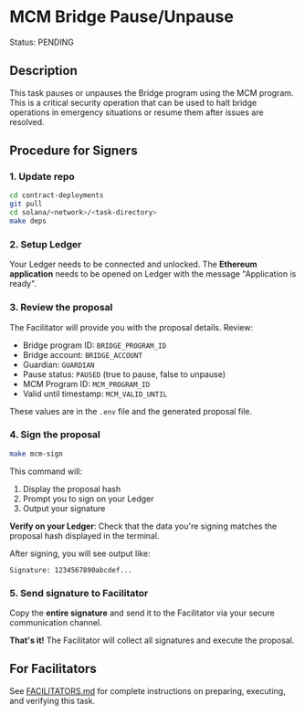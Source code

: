 # MCM Bridge Pause/Unpause

Status: PENDING

## Description

This task pauses or unpauses the Bridge program using the MCM program. This is a critical security operation that can be used to halt bridge operations in emergency situations or resume them after issues are resolved.

## Procedure for Signers

### 1. Update repo

```bash
cd contract-deployments
git pull
cd solana/<network>/<task-directory>
make deps
```

### 2. Setup Ledger

Your Ledger needs to be connected and unlocked. The **Ethereum application** needs to be opened on Ledger with the message "Application is ready".

### 3. Review the proposal

The Facilitator will provide you with the proposal details. Review:
- Bridge program ID: `BRIDGE_PROGRAM_ID`
- Bridge account: `BRIDGE_ACCOUNT`
- Guardian: `GUARDIAN`
- Pause status: `PAUSED` (true to pause, false to unpause)
- MCM Program ID: `MCM_PROGRAM_ID`
- Valid until timestamp: `MCM_VALID_UNTIL`

These values are in the `.env` file and the generated proposal file.

### 4. Sign the proposal

```bash
make mcm-sign
```

This command will:
1. Display the proposal hash
2. Prompt you to sign on your Ledger
3. Output your signature

**Verify on your Ledger**: Check that the data you're signing matches the proposal hash displayed in the terminal.

After signing, you will see output like:

```
Signature: 1234567890abcdef...
```

### 5. Send signature to Facilitator

Copy the **entire signature** and send it to the Facilitator via your secure communication channel.

**That's it!** The Facilitator will collect all signatures and execute the proposal.

## For Facilitators

See [FACILITATORS.md](./FACILITATORS.md) for complete instructions on preparing, executing, and verifying this task.
